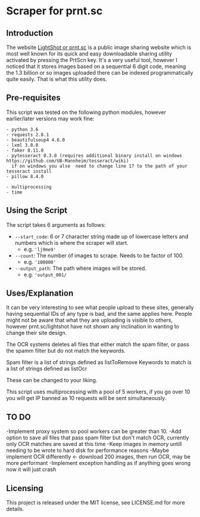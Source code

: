 # Scraper for prnt.sc

## Introduction

The website [LightShot or prnt.sc](https://prnt.sc/) is a public image sharing website which is most well known for its quick and easy
downloadable sharing utility activated by pressing the PrtScn key. It's a very useful tool, however I noticed that it stores images
based on a sequential 6 digit code, meaning the 1.3 billion or so images uploaded there can be indexed programmatically quite easily.
That is what this utility does.

## Pre-requisites

This script was tested on the following python modules, however earlier/later versions may work fine:

```
- python 3.6
- requests 2.8.1
- beautifulsoup4 4.6.0
- lxml 3.8.0
- faker 8.11.0
- pytesseract 0.3.8 (requires additional binary install on windows https://github.com/UB-Mannheim/tesseract/wiki)
  if on windows you alse  need to change line 17 to the path of your tesseract install
- pillow 8.4.0

- multiprocessing
- time
```

## Using the Script

The script takes 6 arguments as follows:

* ```--start_code```: 6 or 7 character string made up of lowercase letters and numbers which is where the scraper will start.
  * e.g. ```'lj9me9'```
* ```--count```: The number of images to scrape. Needs to be factor of 100.
  * e.g. ```'100000'```
* ```--output_path```: The path where images will be stored.
  * e.g. ```'output_001/```
  
## Uses/Explanation

It can be very interesting to see what people upload to these sites, generally having sequential IDs of any type is bad, and the
same applies here. People might not be aware that what they are uploading is visible to others, however prnt.sc/lightshot have
not shown any inclination in wanting to change their site design.

The OCR systems deletes all files that either match the spam filter, or pass the spamm filter but do not match the keywords.

Spam filter is a list of strings defined as listToRemove
Keywords to match is a list of strings defined as listOcr

These can be changed to your liking.


This script uses multiprocessing with a pool of 5 workers, if you go over 10 you will get IP banned as 10 requests will
be sent simultaneously.

## TO DO 
     
-Implement proxy system so pool workers can be greater than 10.
-Add option to save all files that pass spam filter but don't match OCR, currently only OCR matches are saved at this time
-Keep images in memory untill needing to be wrote to hard disk for performance reasons
-Maybe implement OCR differently <- download 200 images, then run OCR, may be more performant
-Implement exception handling as if anything goes wrong now it will just crash	
	
## Licensing

This project is released under the MIT license, see LICENSE.md for more details.
